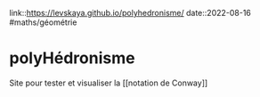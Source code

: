 link::https://levskaya.github.io/polyhedronisme/
date::2022-08-16
#maths/géométrie 
# polyHédronisme
Site pour tester et visualiser la [[notation de Conway]]


